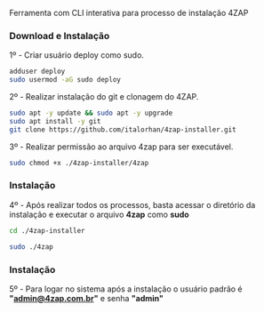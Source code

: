 Ferramenta com CLI interativa para processo de instalação 4ZAP

### Download e Instalação

1º - Criar usuário deploy como sudo.

```bash
adduser deploy
sudo usermod -aG sudo deploy
```

2º - Realizar instalação do git e clonagem do 4ZAP.

```bash
sudo apt -y update && sudo apt -y upgrade
sudo apt install -y git
git clone https://github.com/italorhan/4zap-installer.git
```

3º - Realizar permissão ao arquivo 4zap para ser executável.

```bash
sudo chmod +x ./4zap-installer/4zap
```

### Instalação

4º - Após realizar todos os processos, basta acessar o diretório da instalação e executar o arquivo **4zap** como **sudo**

```bash
cd ./4zap-installer
```

```bash
sudo ./4zap
```
### Instalação

5º - Para logar no sistema após a instalação o usuário padrão é **"admin@4zap.com.br"** e senha **"admin"**
